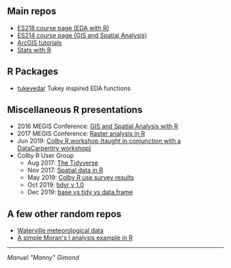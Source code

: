 
## Main repos
+ [ES218 course page (EDA with R)](https://mgimond.github.io/ES218/index.html)
+ [ES214 course page (GIS and Spatial Analysis)](https://mgimond.github.io/Spatial/index.html)
+ [ArcGIS tutorials](https://mgimond.github.io/ArcGIS_tutorials/index.html)
+ [Stats with R](https://mgimond.github.io/Stats-in-R/index.html)

## R Packages
+ [tukeyedar](./tukeyedar/) Tukey inspired EDA functions

## Miscellaneous R presentations
+ 2016 MEGIS Conference: [GIS and Spatial Analysis with R](./MEGUG2016/Tutorial.html)
+ 2017 MEGIS Conference: [Raster analysis in R](./megug2017/index.html)
+ Jun 2019: [Colby R workshop (taught in conjunction with a DataCarpentry workshop)](./Colby-summer-R-workshop-2019/index.html) 
+ Colby R User Group
   + Aug 2017: [The Tidyverse](./Presentations/Presentation_ColbyRUG_AUG2017.html)
   + Nov 2017: [Spatial data in R](./Presentations/Presentation_ColbyRUG_NOV2017.html)
   + May 2019: [Colby R use survey results](./Colby_R_use_2018_2019/index.html) 
   + Oct 2019: [tidyr v 1.0](./rug_2019_10/Index.html) 
   + Dec 2019: [base vs tidy vs data.frame](./rug_2019_12/Index.html) 

## A few other random repos
+ [Waterville meteorological data](https://mgimond.github.io/meteo_waterville/)
+ [A simple Moran's I analysis example in R](https://mgimond.github.io/simple_moransI_example/)

---------------------------------------------------------------------------------------------
*Manuel "Manny" Gimond*
